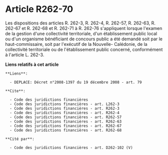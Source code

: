 # Article R262-70

Les dispositions des articles R. 262-3, R. 262-4, R. 262-57, R. 262-63, R. 262-67 et R. 262-68 et R. 262-71 à R. 262-76
s'appliquent lorsque l'examen de la gestion d'une collectivité territoriale, d'un établissement public local ou d'un
organisme bénéficiant de concours public a été demandé soit par le haut-commissaire, soit par l'exécutif de la Nouvelle-
Calédonie, de la collectivité territoriale ou de l'établissement public concerné, conformément à l'article L. 262-3.

**Liens relatifs à cet article**

	**Liens**:

	  - DEPLACE: Décret n°2008-1397 du 19 décembre 2008 - art. 79

	**Cite**:

	  - Code des juridictions financières
	  - Code des juridictions financières - art. L262-3
	  - Code des juridictions financières - art. R262-3
	  - Code des juridictions financières - art. R262-4
	  - Code des juridictions financières - art. R262-57
	  - Code des juridictions financières - art. R262-63
	  - Code des juridictions financières - art. R262-67
	  - Code des juridictions financières - art. R262-68

	**Cité par**:

	  - Code des juridictions financières - art. D262-102 (V)
